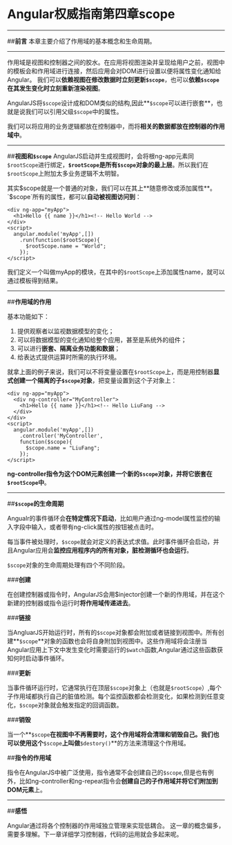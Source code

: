 ﻿# Angular权威指南第四章scope



---

##**前言**
本章主要介绍了作用域的基本概念和生命周期。

---

作用域是视图和控制器之间的胶水。在应用将视图渲染并呈现给用户之前，视图中的模板会和作用域进行连接，然后应用会对DOM进行设置以便将属性变化通知给Angular。
我们可以**依赖视图在修改数据时立刻更新`$scope`**，也可以**依赖`$scope`在其发生变化时立刻重新渲染视图**。

AngularJS将`$scope`设计成和DOM类似的结构,因此**`$scope`可以进行嵌套**，也就是说我们可以引用父级`$scope`中的属性。

我们可以将应用的业务逻辑都放在控制器中，而将**相关的数据都放在控制器的作用域中**。

---

##**视图和`$scope`**
AngularJS启动并生成视图时，会将根ng-app元素同`$rootScope`进行绑定，**`$rootScope`是所有`$scope`对象的最上层**。所以我们在`$rootScope`上附加太多业务逻辑不太明智。

其实$scope就是一个普通的对象，我们可以在其上**随意修改或添加属性**。`$scope`所有的属性，都可以**自动被视图访问到**：

    <div ng-app="myApp">
      <h1>Hello {{ name }}</h1><!-- Hello World -->
    </div>
    <script>
      angular.module('myApp',[])
        .run(function($rootScope){
          $rootScope.name = "World";
        });
    </script>

我们定义一个叫做myApp的模块，在其中的`$rootScope`上添加属性name，就可以通过模板得到结果。

---
##**作用域的作用**

基本功能如下：
1. 提供观察者以监视数据模型的变化；
2. 可以将数据模型的变化通知给整个应用，甚至是系统外的组件；
3. 可以进行**嵌套、隔离业务功能和数据**；
4. 给表达式提供运算时所需的执行环境。

就拿上面的例子来说，我们可以不将变量设置在`$rootScope`上，而是用控制器**显式创建一个隔离的子`$scope`对象**，把变量设置到这个子对象上：

    <div ng-app="myApp">
      <div ng-controller="MyController">
      	<h1>Hello {{ name }}</h1><!-- Hello LiuFang -->
      </div>
    </div>
    <script>
      angular.module('myApp',[])
        .controller('MyController',
        function($scope){
          $scope.name = "LiuFang";
        });
    </script>

**ng-controller指令为这个DOM元素创建一个新的`$scope`对象，并将它嵌套在`$rootScope`中**。

---

##**`$scope`的生命周期**

Angualr的事件循环会**在特定情况下启动**，比如用户通过ng-model属性监控的输入字段中输入，或者带有ng-click属性的按钮被点击时。

每当事件被处理时，`$scope`就会对定义的表达式求值。此时事件循环会启动，并且Angular应用会**监控应用程序内的所有对象，脏检测循环也会运行**。

`$scope`对象的生命周期处理有四个不同阶段。

###**创建**

在创建控制器或指令时，AngularJS会用$injector创建一个新的作用域，并在这个新建的控制器或指令运行时**将作用域传递进去**。

###**链接**

当AngluarJS开始运行时，所有的`$scope`对象都会附加或者链接到视图中。所有创建**`$scope`**对象的函数也会将自身附加到视图中。这些作用域将会注册当Angular应用上下文中发生变化时需要运行的`$watch`函数,Angular通过这些函数获知何时启动事件循环。

###**更新**

当事件循环运行时，它通常执行在顶层`$scope`对象上（也就是`$rootScope`）,每个子作用域都执行自己的脏值检测。每个监控函数都会检测变化，如果检测到任意变化，`$scope`对象就会触发指定的回调函数。

###**销毁**

当一个**`$scope`**在视图中不再需要时，这个作用域将会清理和销毁自己。我们也可以使用这个**`$scope`**上叫做**`$destory()`**的方法来清理这个作用域。

##**指令的作用域**

指令在AngularJS中被广泛使用，指令通常不会创建自己的`$scope`,但是也有例外，比如ng-controller和ng-repeat指令会**创建自己的子作用域并将它们附加到DOM元素**上。


---

##**感悟**

Angular通过将各个控制器的作用域独立管理来实现低耦合。
这一章的概念偏多，需要多理解。下一章详细学习控制器，代码的运用就会多起来呢。

